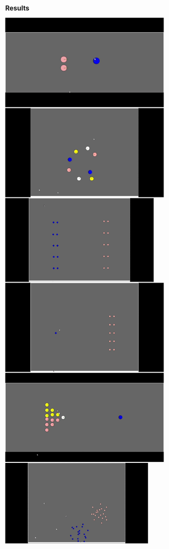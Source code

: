 ## Results
![](https://github.com/rprasan/Motion-Planning/blob/main/6.%20Gradient-based%20steering/Results/3Agents.gif) <br />
![](https://github.com/rprasan/Motion-Planning/blob/main/6.%20Gradient-based%20steering/Results/8Agents.gif) <br />
![](https://github.com/rprasan/Motion-Planning/blob/main/6.%20Gradient-based%20steering/Results/CustomScenario1.gif) <br />
![](https://github.com/rprasan/Motion-Planning/blob/main/6.%20Gradient-based%20steering/Results/CustomScenario2.gif) <br />
![](https://github.com/rprasan/Motion-Planning/blob/main/6.%20Gradient-based%20steering/Results/CustomScenario3.gif) <br />
![](https://github.com/rprasan/Motion-Planning/blob/main/6.%20Gradient-based%20steering/Results/CustomScenario4.gif) <br />

